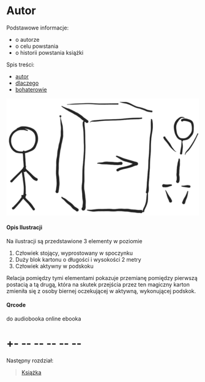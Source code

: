 #
# Autor 

Podstawowe informacje:

+ o autorze
+ o celu powstania
+ o historii powstania książki


Spis treści:

+ [autor](1/autor.md)
+ [dlaczego](1/dlaczego.md)
+ [bohaterowie](1/bohaterowie.md)


![wejście-wyjście](../img/we-wy.png)

#### Opis Ilustracji

Na ilustracji są przedstawione 3 elementy w poziomie
1. Człowiek stojący, wyprostowany w spoczynku
2. Duży blok kartonu o długości i wysokości 2 metry
3. Człowiek aktywny w podskoku

Relacja pomiędzy tymi elementami pokazuje przemianę pomiędzy pierwszą postacią a tą drugą, która na skutek przejścia przez ten magiczny karton zmieniła się
z osoby biernej oczekującej w aktywną, wykonującej podskok.



#### Qrcode
do audiobooka online
ebooka


# +- -- -- -- -- --

Następny rozdział:
> [Książka](2/2.md)
